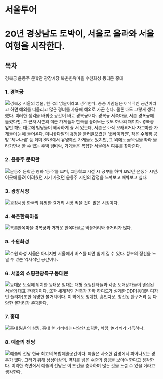 # 서울투어
# 20년 경상남도 토박이, 서울로 올라와 서울여행을 시작한다.

## 목차
경복궁
윤동주 문학관
광장시장
북촌한옥마을
수원화성
동대문
홍대

### 1. 경복궁
![경복궁](http://cafefiles.naver.net/20160402_251/kongjak1_14596043856024I7yl_JPEG/1337315935_P1120262_3.jpg)
서울의 명물, 한국의 명물이라고 생각한다. 종종 사람들은 이색적인 공간이라고 하면 해외를 떠올리고 많은 경비를 사용해 해외로 가곤 한다. 물론 나도 그렇게 생각했다. 이러한 생각을 바꿔준 공간이 바로 경복궁이다. 경복궁 서쪽마을, 서촌
경복궁에 들렸다면, 그 근처 서촌의 작은 가게들과 한옥을 둘러보는 것도 하나의 재미다. 경복궁 앞만 해도 대로에 빌딩들이 빼곡하게 줄 서 있는데, 서촌은 아직 오래되거나 자그마한 가게들이 눈에 들어온다. 미니꽃다발의 흥행을 불러일으켰던 ‘뽀빠이화원’, 작은 수제잼 공방 ’제나나잼’ 등 이미 SNS에서 유명해진 가게들도 있지만, 그 외에도 골목길을 따라 올라가면서 볼 수 있는 주택 담벼락, 가게들은 복잡한 서울에서 여유를 찾아준다.

### 2. 윤동주 문학관
![윤동주 문학관](http://blogfiles8.naver.net/20120824_117/kjk_1293_13458155297397igxK_JPEG/%C0%B1%B5%BF%C1%D6%B9%AE%C7%D0%B0%FC-024_copy_copy.jpg)
영화 ‘동주’를 보며, 고등학교 시절 시 공부를 하며 보았던 윤동주 시인. 이곳에 들려 어려웠던 시기 가졌던 윤동주 시인의 감정을 느껴보고 배워보고 싶다.

### 3. 광장시장
![광장시장](http://thumb.photo.naver.net/exphoto02/2008/7/8/47/000016_ghoguma01.jpg)
한국의 유명한 길거리 시장 먹을 것이 많은 시장이다.

### 4. 북촌한옥마을
![북촌한옥마을](http://cafefiles.naver.net/20150521_23/manofman24_1432206605277GCA7m_JPEG/2.JPG)
경복궁과 가까운 한옥마을로 먹을거리와 볼거리가 많다.

### 5. 수원화성
![수원 화성](http://thumb.photo.naver.net/exphoto01/2008/8/30/273/1195618340_img_9094_moguri7.jpg)
서울은 아니지만 서울에서 버스를 타면 쉽게 갈 수 있다. 정조의 정신을 느낄 수 있는 역사적인 공간이다.


### 6. 서울의 쇼핑관광특구 동대문
![동대문](http://cafefiles.naver.net/20151013_44/chj5095_14446975817403tUHX_JPEG/1.jpg)
도심에 위치한 동대문 일대는 대형 쇼핑센터들과 각종 도매상가들이 밀집된 서울의 대표 관광지이다.
또한 세계적인 건축가 자하 하디드가 설계한 DDP(동대문 디자인 플라자)또한 유명한 볼거리이다.
이 밖에도 청계천, 흥인지문, 창신동 완구거리 등 다양한 볼거리가 존재한다.

### 7. 홍대
![홍대](http://thumb.photo.naver.net/exphoto02/2009/2/21/230/510_ywm9689.jpg)
젊음의 상징. 홍대 앞 거리에는 다양한 쇼핑몰, 식당, 놀거리가 가득하다.

### 8. 예술의 전당
![예술의 전당](http://blogfiles5.naver.net/20150825_259/jhun1202_1440459865015iHpbs_JPEG/11018591_1695869227307962_6423283830745313793_n.jpg)
한국 최고의 복합예술공간이다. 예술은 사소한 감명에서 피어나오는 경우가 많다. 그러기 위해 상상이상의, 역치를 넘은 수준의 광경을 보아야 한다고 생각한다. 이러한 측면에서 예술의 전당은 이 조건을 충족하며 많은 것을 느낄 수 있을 거라고 생각한다.
